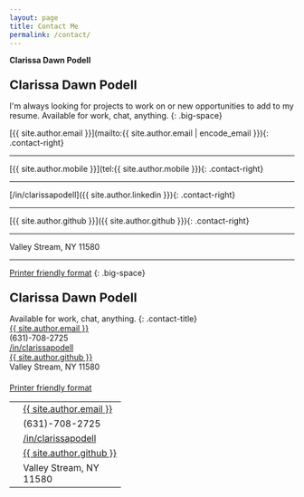 ```yaml
---
layout: page
title: Contact Me
permalink: /contact/
---
```


**Clarissa Dawn Podell**
<p class="contact-title" style="font-size: 22px;margin-bottom:1rem;font-weight:700">Clarissa Dawn Podell</p>

I'm always looking for projects to work on or new opportunities to add to my resume.
<i class="icon icon-checkbox-checked" style="color: green"></i> Available for work, chat, anything.
{: .big-space}


<span class="contact-left"><i class="far fa-envelope fa-fw"></i></span> [{{ site.author.email }}](mailto:{{ site.author.email | encode_email }}){: .contact-right}

---

<span class="contact-left"><i class="fas fa-mobile-alt fa-fw"></i></span> [{{ site.author.mobile }}](tel:{{ site.author.mobile }}){: .contact-right}

---

<span class="contact-left"><i class="fab fa-linkedin-in fa-fw"></i></span> [/in/clarissapodell]({{ site.author.linkedin }}){: .contact-right}

---

<span class="contact-left"><i class="fab fa-github-alt fa-fw"></i></span> [{{ site.author.github }}]({{ site.author.github }}){: .contact-right}

---

<span class="contact-left"><i class="fas fa-map-marker-alt fa-fw"></i></span> <span class="contact-right">Valley Stream, NY 11580</span>

---

<a class="button button-ghost" href="javascript:window.print()" title="Printer friendly format"><i class="fas fa-print"></i> Printer friendly format</a>
{: .big-space}



<p class="contact-title" style="font-size: 22px;margin-bottom:1rem;font-weight:700">Clarissa Dawn Podell</p>
<i class="icon icon-checkbox-checked" style="color: green"></i> Available for work, chat, anything.
{: .contact-title}

<div class="contact">
<span class="contact-left"><i class="far fa-envelope fa-fw"></i></span> <span class="contact-right"><a href="mailto:{{ site.author.email | encode_email }}">{{ site.author.email }}</a></span>
</div>
<div class="contact">
<span class="contact-left"><i class="fas fa-mobile-alt fa-fw"></i></span> <span class="contact-right">(631)-708-2725</span>
</div>
<div class="contact">
<span class="contact-left"><i class="fab fa-linkedin-in fa-fw"></i></span> <span class="contact-right"><a href="{{ site.author.linkedin }}">/in/clarissapodell</a></span>
</div>
<div class="contact">
<span class="contact-left"><i class="fab fa-github-alt fa-fw"></i></span> <span class="contact-right"><a href="{{ site.author.github }}">{{ site.author.github }}</a></span>
</div>
<div class="contact">
<span class="contact-left"><i class="fas fa-map-marker-alt fa-fw"></i></span> <span class="contact-right">Valley Stream, NY 11580</span>
</div>

<div style="text-align: left; margin-top: 20px">
<a href="javascript:window.print()" title="Printer friendly format"><i class="fas fa-print"></i> Printer friendly format</a>
</div>

<table>
  <tr>
    <td class="contact-left"><i class="far fa-envelope fa-fw"></i></td>
    <td><a href="mailto:{{ site.author.email | encode_email }}">{{ site.author.email }}</a></td>
  </tr>
  <tr>
    <td class="contact-left"><i class="icon icon-mobile"></i></td>
    <td>(631)-708-2725</td>
  </tr>
  <tr>
    <td class="contact-left"><i class="icon icon-linkedin"></i></td>
    <td><a href="{{ site.author.linkedin }}">/in/clarissapodell</a></td>
  </tr>
  <tr>
    <td class="contact-left"><i class="icon icon-github"></i></td>
    <td><a href="{{ site.author.github }}">{{ site.author.github }}</a></td>
  </tr>
  <tr>
    <td class="contact-left"><i class="icon icon-location"></i></td>
    <td>Valley Stream, NY<br>11580</td>
  </tr>
  </table>
